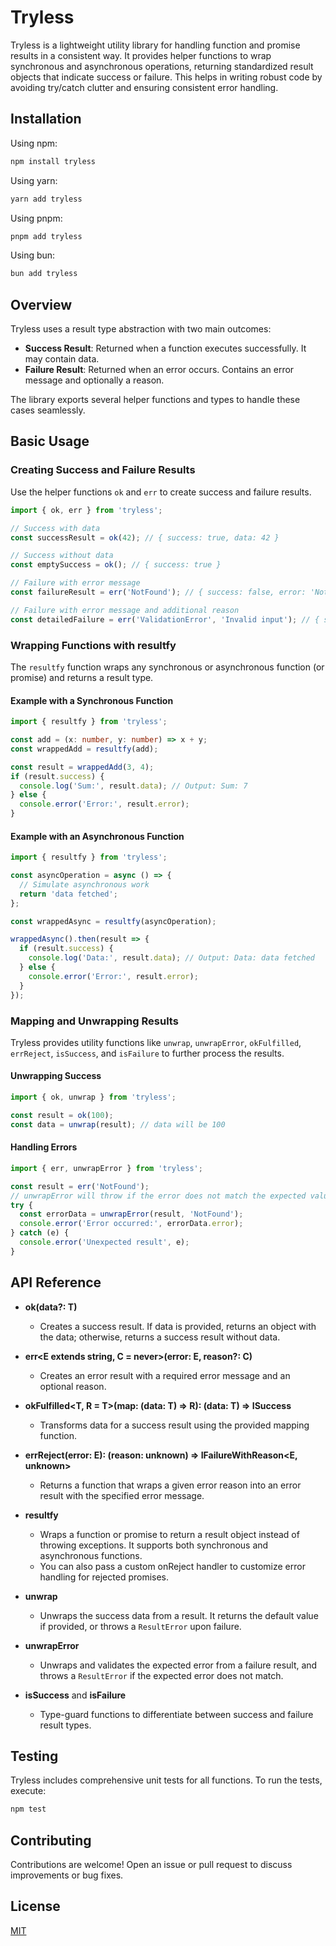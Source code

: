 # Tryless

Tryless is a lightweight utility library for handling function and promise results in a consistent way. It provides helper functions to wrap synchronous and asynchronous operations, returning standardized result objects that indicate success or failure. This helps in writing robust code by avoiding try/catch clutter and ensuring consistent error handling.

## Installation

Using npm:
```bash
npm install tryless
```

Using yarn:
```bash
yarn add tryless
```

Using pnpm:
```bash
pnpm add tryless
```

Using bun:
```bash
bun add tryless
```

## Overview

Tryless uses a result type abstraction with two main outcomes:
- **Success Result**: Returned when a function executes successfully. It may contain data.
- **Failure Result**: Returned when an error occurs. Contains an error message and optionally a reason.

The library exports several helper functions and types to handle these cases seamlessly.

## Basic Usage

### Creating Success and Failure Results

Use the helper functions `ok` and `err` to create success and failure results.

```typescript
import { ok, err } from 'tryless';

// Success with data
const successResult = ok(42); // { success: true, data: 42 }

// Success without data
const emptySuccess = ok(); // { success: true }

// Failure with error message
const failureResult = err('NotFound'); // { success: false, error: 'NotFound' }

// Failure with error message and additional reason
const detailedFailure = err('ValidationError', 'Invalid input'); // { success: false, error: 'ValidationError', reason: 'Invalid input' }
```

### Wrapping Functions with resultfy

The `resultfy` function wraps any synchronous or asynchronous function (or promise) and returns a result type.

#### Example with a Synchronous Function

```typescript
import { resultfy } from 'tryless';

const add = (x: number, y: number) => x + y;
const wrappedAdd = resultfy(add);

const result = wrappedAdd(3, 4);
if (result.success) {
  console.log('Sum:', result.data); // Output: Sum: 7
} else {
  console.error('Error:', result.error);
}
```

#### Example with an Asynchronous Function

```typescript
import { resultfy } from 'tryless';

const asyncOperation = async () => {
  // Simulate asynchronous work
  return 'data fetched';
};

const wrappedAsync = resultfy(asyncOperation);

wrappedAsync().then(result => {
  if (result.success) {
    console.log('Data:', result.data); // Output: Data: data fetched
  } else {
    console.error('Error:', result.error);
  }
});
```

### Mapping and Unwrapping Results

Tryless provides utility functions like `unwrap`, `unwrapError`, `okFulfilled`, `errReject`, `isSuccess`, and `isFailure` to further process the results.

#### Unwrapping Success

```typescript
import { ok, unwrap } from 'tryless';

const result = ok(100);
const data = unwrap(result); // data will be 100
```

#### Handling Errors

```typescript
import { err, unwrapError } from 'tryless';

const result = err('NotFound');
// unwrapError will throw if the error does not match the expected value.
try {
  const errorData = unwrapError(result, 'NotFound');
  console.error('Error occurred:', errorData.error);
} catch (e) {
  console.error('Unexpected result', e);
}
```

## API Reference

- **ok<T>(data?: T)**
  - Creates a success result. If data is provided, returns an object with the data; otherwise, returns a success result without data.

- **err<E extends string, C = never>(error: E, reason?: C)**
  - Creates an error result with a required error message and an optional reason.

- **okFulfilled<T, R = T>(map: (data: T) => R): (data: T) => ISuccess<R>**
  - Transforms data for a success result using the provided mapping function.

- **errReject<E extends string>(error: E): (reason: unknown) => IFailureWithReason<E, unknown>**
  - Returns a function that wraps a given error reason into an error result with the specified error message.

- **resultfy**
  - Wraps a function or promise to return a result object instead of throwing exceptions. It supports both synchronous and asynchronous functions.
  - You can also pass a custom onReject handler to customize error handling for rejected promises.

- **unwrap**
  - Unwraps the success data from a result. It returns the default value if provided, or throws a `ResultError` upon failure.

- **unwrapError**
  - Unwraps and validates the expected error from a failure result, and throws a `ResultError` if the expected error does not match.

- **isSuccess** and **isFailure**
  - Type-guard functions to differentiate between success and failure result types.

## Testing

Tryless includes comprehensive unit tests for all functions. To run the tests, execute:

```bash
npm test
```

## Contributing

Contributions are welcome! Open an issue or pull request to discuss improvements or bug fixes.

## License

[MIT](LICENSE)